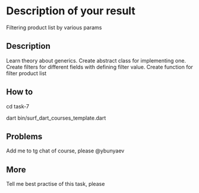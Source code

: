 # Description of your result
Filtering product list by various params
## Description

Learn theory about generics. Create abstract class for implementing one.
Create filters for different fields with defining filter value.
Create function for filter product list
## How to

cd task-7

dart bin/surf_dart_courses_template.dart


## Problems

Add me to tg chat of course, please @ybunyaev

## More

Tell me best practise of this task, please